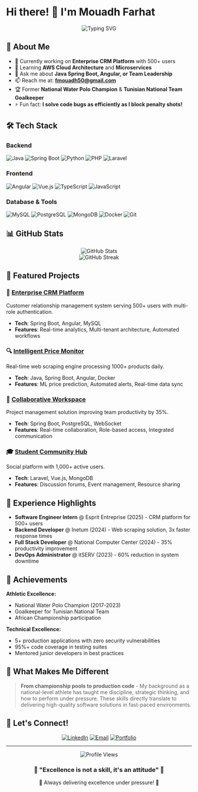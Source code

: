 # Hi there! 👋 I'm Mouadh Farhat

<div align="center">
  <img src="https://readme-typing-svg.herokuapp.com?font=Fira+Code&pause=1000&color=36BCF7&center=true&vCenter=true&width=500&lines=Full+Stack+Developer;Former+National+Water+Polo+Champion;Problem+Solver" alt="Typing SVG" />
</div>

## 🚀 About Me

- 🔭 Currently working on **Enterprise CRM Platform** with 500+ users
- 🌱 Learning **AWS Cloud Architecture** and **Microservices**
- 💬 Ask me about **Java Spring Boot, Angular, or Team Leadership**
- 📫 Reach me at: **fmouadh50@gmail.com**
- 🏆 Former **National Water Polo Champion** & **Tunisian National Team Goalkeeper**
- ⚡ Fun fact: **I solve code bugs as efficiently as I block penalty shots!**

## 🛠️ Tech Stack

### Backend
![Java](https://img.shields.io/badge/Java-ED8B00?style=for-the-badge&logo=openjdk&logoColor=white)
![Spring Boot](https://img.shields.io/badge/Spring_Boot-6DB33F?style=for-the-badge&logo=spring&logoColor=white)
![Python](https://img.shields.io/badge/Python-3776AB?style=for-the-badge&logo=python&logoColor=white)
![PHP](https://img.shields.io/badge/PHP-777BB4?style=for-the-badge&logo=php&logoColor=white)
![Laravel](https://img.shields.io/badge/Laravel-FF2D20?style=for-the-badge&logo=laravel&logoColor=white)

### Frontend
![Angular](https://img.shields.io/badge/Angular-DD0031?style=for-the-badge&logo=angular&logoColor=white)
![Vue.js](https://img.shields.io/badge/Vue.js-35495E?style=for-the-badge&logo=vuedotjs&logoColor=4FC08D)
![TypeScript](https://img.shields.io/badge/TypeScript-007ACC?style=for-the-badge&logo=typescript&logoColor=white)
![JavaScript](https://img.shields.io/badge/JavaScript-F7DF1E?style=for-the-badge&logo=javascript&logoColor=black)

### Database & Tools
![MySQL](https://img.shields.io/badge/MySQL-4479A1?style=for-the-badge&logo=mysql&logoColor=white)
![PostgreSQL](https://img.shields.io/badge/PostgreSQL-316192?style=for-the-badge&logo=postgresql&logoColor=white)
![MongoDB](https://img.shields.io/badge/MongoDB-4EA94B?style=for-the-badge&logo=mongodb&logoColor=white)
![Docker](https://img.shields.io/badge/Docker-2496ED?style=for-the-badge&logo=docker&logoColor=white)
![Git](https://img.shields.io/badge/Git-F05032?style=for-the-badge&logo=git&logoColor=white)

## 📊 GitHub Stats

<div align="center">
  <img src="https://github-readme-stats.vercel.app/api?username=mouadhfarhat&show_icons=true&theme=radical&include_all_commits=true&count_private=true" alt="GitHub Stats" />
</div>

<div align="center">
  <img src="https://github-readme-streak-stats.herokuapp.com/?user=mouadhfarhat&theme=radical" alt="GitHub Streak" />
</div>

## 🚀 Featured Projects

### 🏢 [Enterprise CRM Platform](https://github.com/mouadhfarhat/crm-platform)
Customer relationship management system serving 500+ users with multi-role authentication.
- **Tech**: Spring Boot, Angular, MySQL
- **Features**: Real-time analytics, Multi-tenant architecture, Automated workflows

### 🔍 [Intelligent Price Monitor](https://github.com/mouadhfarhat/price-monitor)
Real-time web scraping engine processing 1000+ products daily.
- **Tech**: Java, Spring Boot, Angular, Docker
- **Features**: ML price prediction, Automated alerts, Real-time data sync

### 🤝 [Collaborative Workspace](https://github.com/mouadhfarhat/collaborative-workspace)
Project management solution improving team productivity by 35%.
- **Tech**: Spring Boot, PostgreSQL, WebSocket
- **Features**: Real-time collaboration, Role-based access, Integrated communication

### 🎓 [Student Community Hub](https://github.com/mouadhfarhat/student-community-hub)
Social platform with 1,000+ active users.
- **Tech**: Laravel, Vue.js, MongoDB
- **Features**: Discussion forums, Event management, Resource sharing

## 💼 Experience Highlights

- **Software Engineer Intern** @ Esprit Entreprise (2025) - CRM platform for 500+ users
- **Backend Developer** @ Inetum (2024) - Web scraping solution, 3x faster response times
- **Full Stack Developer** @ National Computer Center (2024) - 35% productivity improvement
- **DevOps Administrator** @ itSERV (2023) - 60% reduction in system downtime

## 🏅 Achievements

**Athletic Excellence:**
- National Water Polo Champion (2017-2023)
- Goalkeeper for Tunisian National Team
- African Championship participation

**Technical Excellence:**
- 5+ production applications with zero security vulnerabilities
- 95%+ code coverage in testing suites
- Mentored junior developers in best practices

## 🎯 What Makes Me Different

> **From championship pools to production code** - My background as a national-level athlete has taught me discipline, strategic thinking, and how to perform under pressure. These skills directly translate to delivering high-quality software solutions in fast-paced environments.

## 🤝 Let's Connect!

<div align="center">
  
[![LinkedIn](https://img.shields.io/badge/LinkedIn-0077B5?style=for-the-badge&logo=linkedin&logoColor=white)](https://linkedin.com/in/mouadh-farhat)
[![Email](https://img.shields.io/badge/Email-D14836?style=for-the-badge&logo=gmail&logoColor=white)](mailto:fmouadh50@gmail.com)
[![Portfolio](https://img.shields.io/badge/Portfolio-255E63?style=for-the-badge&logo=About.me&logoColor=white)](https://mouadhfarhat.dev)

</div>

---

<div align="center">
  <img src="https://komarev.com/ghpvc/?username=mouadhfarhat&color=blueviolet&style=flat-square&label=Profile+Views" alt="Profile Views" />
</div>

<div align="center">
  <h3>🌟 "Excellence is not a skill, it's an attitude" 🌟</h3>
  <p>💪 Always delivering excellence under pressure! 💪</p>
</div>
